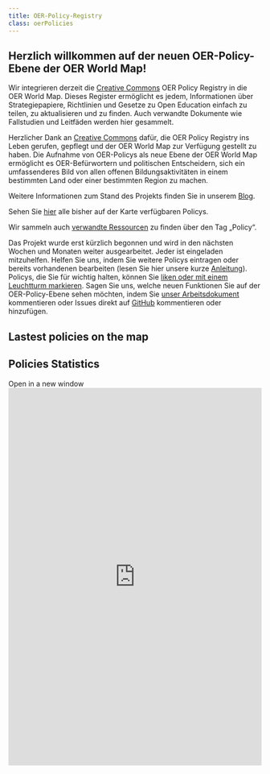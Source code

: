 ```yaml
---
title: OER-Policy-Registry
class: oerPolicies
---
```

## Herzlich willkommen auf der neuen OER-Policy-Ebene der OER World Map!

Wir integrieren derzeit die [Creative Commons](https://creativecommons.org/) OER Policy Registry in die OER World Map. Dieses Register ermöglicht es jedem, Informationen über Strategiepapiere, Richtlinien und Gesetze zu Open Education einfach zu teilen, zu aktualisieren und zu finden. Auch verwandte Dokumente wie Fallstudien und Leitfäden werden hier gesammelt.

Herzlicher Dank an [Creative Commons](https://creativecommons.org/) dafür, die OER Policy Registry ins Leben gerufen, gepflegt und der OER World Map zur Verfügung gestellt zu haben. Die Aufnahme von OER-Policys als neue Ebene der OER World Map ermöglicht es OER-Befürwortern und politischen Entscheidern, sich ein umfassenderes Bild von allen offenen Bildungsaktivitäten in einem bestimmten Land oder einer bestimmten Region zu machen.

Weitere Informationen zum Stand des Projekts finden Sie in unserem [Blog](https://oerworldmap.wordpress.com/2018/10/11/moving-the-oer-policy-registry-to-the-oer-world-map).

Sehen Sie [hier](https://oerworldmap.org/resource/?filter.about.additionalType.@id=https%3A%2F%2Foerworldmap.org%2Fassets%2Fjson%2Fpublications.json%23policy) alle bisher auf der Karte verfügbaren Policys.

Wir sammeln auch [verwandte Ressourcen](https://oerworldmap.org/resource/?filter.about.keywords=policy&size=20) zu finden über den Tag „Policy“.

Das Projekt wurde erst kürzlich begonnen und wird in den nächsten Wochen und Monaten weiter ausgearbeitet. Jeder ist eingeladen mitzuhelfen. Helfen Sie uns, indem Sie weitere Policys eintragen oder bereits vorhandenen bearbeiten (lesen Sie hier unsere kurze [Anleitung](https://github.com/hbz/oerworldmap/issues/1615)). Policys, die Sie für wichtig halten, können Sie [liken oder mit einem Leuchtturm markieren](https://oerworldmap.wordpress.com/2017/11/27/identifying-lighthouses/). Sagen Sie uns, welche neuen Funktionen Sie auf der OER-Policy-Ebene sehen möchten, indem Sie [unser Arbeitsdokument](https://docs.google.com/document/d/1qDb1jfGXWQQwjLTFX9myfqS7DbHYD3YzlgoGiHQgfhc/edit?usp=sharing) kommentieren oder Issues direkt auf [GitHub](https://github.com/hbz/oerworldmap/milestone/23) kommentieren oder hinzufügen.

## Lastest policies on the map

<div data-inject-feed>
</div>

## Policies Statistics

<a data-inject-newwindowlink> Open in a new window </a> <iframe src="https://oerworldmap.org/kibana/app/kibana#/dashboard/3f24aa90-e370-11e8-bc1a-bd36147d8400?embed=true&_g=()" height="750" width="800" style="border:0; width: 100%; margin: 0 auto;" mark="crwd-mark"></iframe>